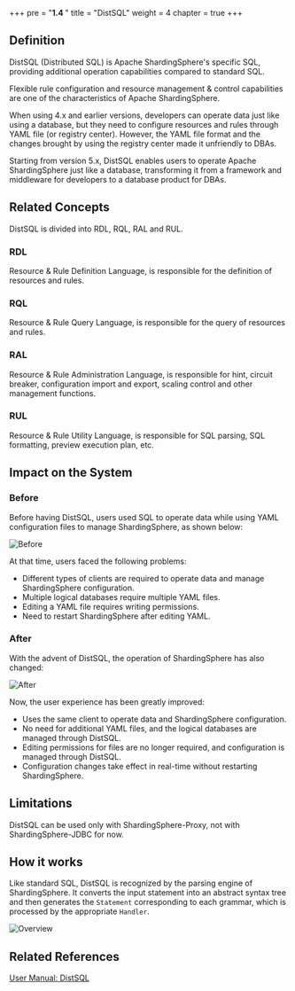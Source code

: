 +++
pre = "<b>1.4 </b>"
title = "DistSQL"
weight = 4
chapter = true
+++

## Definition

DistSQL (Distributed SQL) is Apache ShardingSphere's specific SQL, providing additional operation capabilities compared to standard SQL.

Flexible rule configuration and resource management & control capabilities are one of the characteristics of Apache ShardingSphere.

When using 4.x and earlier versions, developers can operate data just like using a database, but they need to configure resources and rules through YAML file (or registry center). However, the YAML file format and the changes brought by using the registry center made it unfriendly to DBAs.

Starting from version 5.x, DistSQL enables users to operate Apache ShardingSphere just like a database, transforming it from a framework and middleware for developers to a database product for DBAs.

## Related Concepts

DistSQL is divided into RDL, RQL, RAL and RUL.

### RDL

Resource & Rule Definition Language, is responsible for the definition of resources and rules.

### RQL

Resource & Rule Query Language, is responsible for the query of resources and rules.

### RAL

Resource & Rule Administration Language, is responsible for hint, circuit breaker, configuration import and export, scaling control and other management functions.

### RUL

Resource & Rule Utility Language, is responsible for SQL parsing, SQL formatting, preview execution plan, etc.

## Impact on the System

### Before

Before having DistSQL, users used SQL to operate data while using YAML configuration files to manage ShardingSphere, as shown below:

![Before](https://shardingsphere.apache.org/document/current/img/distsql/before.png)

At that time, users faced the following problems:
- Different types of clients are required to operate data and manage ShardingSphere configuration.
- Multiple logical databases require multiple YAML files.
- Editing a YAML file requires writing permissions.
- Need to restart ShardingSphere after editing YAML.

### After

With the advent of DistSQL, the operation of ShardingSphere has also changed:

![After](https://shardingsphere.apache.org/document/current/img/distsql/after.png)

Now, the user experience has been greatly improved:
- Uses the same client to operate data and ShardingSphere configuration.
- No need for additional YAML files, and the logical databases are managed through DistSQL.
- Editing permissions for files are no longer required, and configuration is managed through DistSQL.
- Configuration changes take effect in real-time without restarting ShardingSphere.

## Limitations

DistSQL can be used only with ShardingSphere-Proxy, not with ShardingSphere-JDBC for now.

## How it works

Like standard SQL, DistSQL is recognized by the parsing engine of ShardingSphere. It converts the input statement into an abstract syntax tree and then generates the `Statement` corresponding to each grammar, which is processed by the appropriate `Handler`.

![Overview](https://shardingsphere.apache.org/document/current/img/distsql/overview.png)

## Related References

[User Manual: DistSQL](/en/user-manual/shardingsphere-proxy/distsql/)
